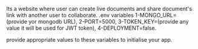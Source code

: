 Its a website where user can create live documents and share document's link with another user to collaborate.
.env variables
1-MONGO_URL=(provide yor mongodb URL),
2-PORT=5000,
3-TOKEN_KEY=(provide any value it will be used for JWT token),
4-DEPLOYMENT=false.


provide appropriate values to these variables to initialise your app.
